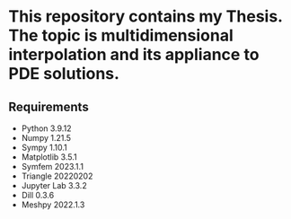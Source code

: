 # This repository contains my Thesis. The topic is multidimensional interpolation and its appliance to PDE solutions.

## Requirements
- Python 3.9.12
- Numpy 1.21.5
- Sympy 1.10.1
- Matplotlib 3.5.1
- Symfem 2023.1.1
- Triangle 20220202
- Jupyter Lab 3.3.2
- Dill 0.3.6
- Meshpy 2022.1.3
